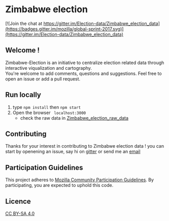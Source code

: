 # Zimbabwe election
[![Join the chat at https://gitter.im/Election-data/Zimbabwe_election_data](https://badges.gitter.im/mozilla/global-sprint-2017.svg)](https://gitter.im/Election-data/Zimbabwe_election_data)

## Welcome !
Zimbabwe-Election is an initiative to centralize election related data through interactive viqualization and cartography. <br/>
You're welcome to add comments, questions and suggestions. Feel free to open an issue or add a pull request.

## Run locally
1. type `npm install` then `npm start`
2. Open the browser ` localhost:3000`
    * check the raw data in [Zimbabwe_election_raw_data](https://github.com/hunter-x/Zimbabwe_election_raw_data) 


## Contributing

Thanks for your interest in contributing to Zimbabwe election data ! you can start by openening an issue, say hi on [gitter](https://gitter.im/Election-data/Zimbabwe_election_data)  or send me an [email](mailto:AGharsallah@DemocracyInternational.com?subject=zimbabwe_election_data)

## Participation Guidelines

This project adheres to  [Mozilla Community Participation Guidelines](https://www.mozilla.org/en-US/about/governance/policies/participation/). By participating, you are expected to uphold this code.

## Licence
[CC BY-SA 4.0](https://creativecommons.org/licenses/by-sa/4.0/)
